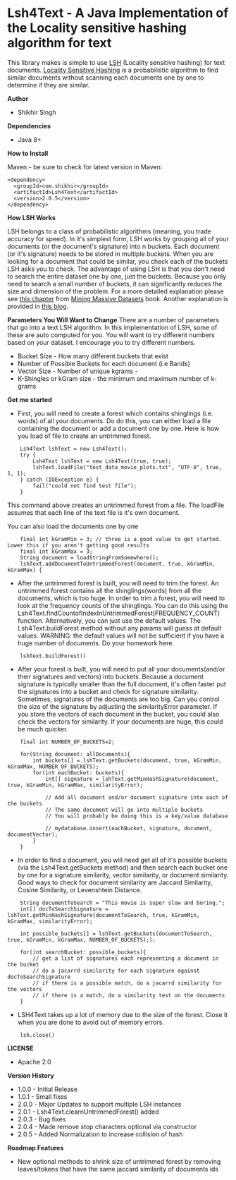 # Lsh4Text - A Java Implementation of the Locality sensitive hashing algorithm for text

This library makes is simple to use [LSH](https://medium.com/engineering-brainly/locality-sensitive-hashing-explained-304eb39291e4) (Locality sensitive hashing) for text documents. [Locality Sensitive Hashing](https://medium.com/engineering-brainly/locality-sensitive-hashing-explained-304eb39291e4) is a probabilistic algorithm to find similar documents without scanning each documents one by one to determine if they are similar.


**Author**

* Shikhir Singh

**Dependencies**

* Java 8+ 

**How to Install**

Maven - be sure to check for latest version in Maven:

```
<dependency>
  <groupId>com.shikhir</groupId>
  <artifactId>Lsh4Text</artifactId>
  <version>2.0.5</version>
</dependency>
```

**How LSH Works**

LSH belongs to a class of probabilistic algorithms (meaning, you trade accuracy for speed). In it's simplest form, LSH works by grouping all of your documents (or the document's signature) into n buckets. Each document (or it's signature) needs to be stored in multiple buckets. When you are looking for a document that could be similar, you check each of the buckets LSH asks you to check. The advantage of using LSH is that you don't need to search the entire dataset one by one, just the buckets. Because you only need to search a small number of buckets, it can significantly reduces the size and dimension of the problem. For a more detailed explanation please see [this chapter](http://infolab.stanford.edu/~ullman/mmds/ch3a.pdf) from [Mining Massive Datasets](http://infolab.stanford.edu/~ullman/mmds.html) book. Another explanation is provided in [this blog](https://medium.com/engineering-brainly/locality-sensitive-hashing-explained-304eb39291e4). 

**Parameters You Will Want to Change**
There are a number of parameters that go into a text LSH algorithm. In this implementation of LSH, some of these are auto computed for you. You will want to try different numbers based on your dataset. I encourage you to try different numbers. 

* Bucket Size - How many different buckets that exist
* Number of Possible Buckets for each document (i.e Bands)
* Vector Size - Number of unique kgrams - 
* K-Shingles or kGram size - the minimum and maximum number of k-grams

**Get me started**

* First, you will need to create a forest which contains shinglings (i.e. words) of all your documents. Do do this, you can either load a file containing the document or add a document one by one. Here is how you load of file to create an untrimmed forest. 

```
	Lsh4Text lshText = new Lsh4Text();
	try {
		Lsh4Text lshText = new Lsh4Text(true, true);
		lshText.loadFile("test_data_movie_plots.txt", "UTF-8", true, 1, 1);
	} catch (IOException e) {
		fail("could not find test file");
	}
```
This command above creates an untrimmed forest from a file. The loadFile assumes that each line of the text file is it's own document. 

You can also load the documents one by one 

```
	final int kGramMin = 3; // three is a good value to get started. Lower this if you aren't getting good results
	final int kGramMax = 3;
	String document = loadStringFromSomewhere();
	lshText.addDocumentToUntrimmedForest(document, true, kGramMin, kGramMax) {

```

* After the untrimmed forest is built, you will need to trim the forest. An untrimmed forest contains all the shinglings(words) from all the documents, which is too huge. In order to trim a forest, you will need to look at the frequency counts of the shinglings. You can do this using the Lsh4Text.findCountofIndexInUntrimmedForest(FREQUENCY_COUNT) function. Alternatively, you can just use the default values. The Lsh4Text.buildForest method without any params will guess at default values. WARNING: the default values will not be sufficient if you have a huge number of documents. Do your homework here. 

```
	lshText.buildForest()
```

* After your forest is built, you will need to put all your documents(and/or their signatures and vectors) into buckets. Because a document signature is typically smaller than the full document, it's often faster put the signatures into a bucket and check for signature similarity. Sometimes, signatures of the documents are too big. Can you control the size of the signature by adjusting the similarityError parameter. If you store the vectors of each document in the bucket, you could also check the vectors for similarity. If your documents are huge, this could be much quicker. 

```
	final int NUMBER_OF_BUCKETS=2;
	
	for(String document: allDocuments){
		int buckets[] = lshText.getBuckets(document, true, kGramMin, kGramMax, NUMBER_OF_BUCKETS);
		for(int eachBucket: buckets){
			int[] signature = lshText.getMinHashSignature(document, true, kGramMin, kGramMax, similarityError);
			
			// Add all document and/or document signature into each of the buckets
			// The same document will go into multiple buckets
			// You will probably be doing this is a key/value database
			
			// mydatabase.insert(eachBucket, signature, document, documentVector);
		}
	}
```

* In order to find a document, you will need get all of it's possible buckets (via the Lsh4Text.getBuckets method) and then search each bucket one by one for a signature similarity, vector similarity, or document similarity. Good ways to check for document similarity are Jaccard Similarity, Cosine Similarity, or Levenshtein Distance. 

```
	String documentToSearch = "This movie is super slow and boring.";
	int[] docToSearchSignature = lshText.getMinHashSignature(documentToSearch, true, kGramMin, kGramMax, similarityError);
	
	int possible_buckets[] = lshText.getBuckets(documentToSearch, true, kGramMin, kGramMax, NUMBER_OF_BUCKETS););

	for(int searchBucket: possible_buckets){
		// get a list of signatures each representing a document in the bucket
		// do a jacarrd similarity for each signature against docToSearchSignature
		// if there is a possible match, do a jacarrd similarity for the vectors
		// if there is a match, do a similarity test on the documents
	}
```
* LSH4Text takes up a lot of memory due to the size of the forest. Close it when you are done to avoid out of memory errors. 

```
	lsh.close()
```

**LICENSE**
* Apache 2.0

**Version History**

* 1.0.0 - Initial Release
* 1.0.1 - Small fixes
* 2.0.0 - Major Updates to support multiple LSH instances
* 2.0.1 - Lsh4Text.clearnUntrimmedForest() added
* 2.0.3 - Bug fixes
* 2.0.4 - Made remove stop characters optional via constructor
* 2.0.5 - Added Normalization to increase collision of hash


**Roadmap Features**

* New optional methods to shrink size of untrimmed forest by removing leaves/tokens that have the same jaccard similarity of documents ids
